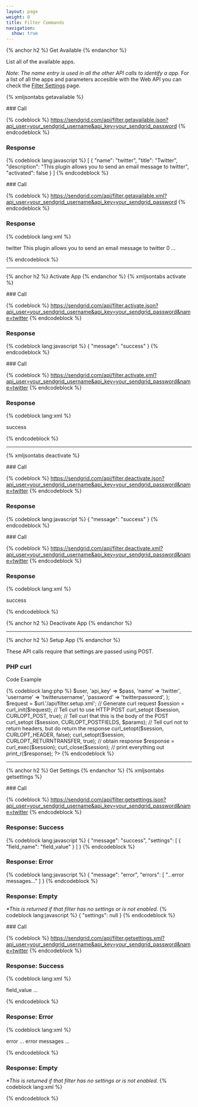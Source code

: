 ```yaml
---
layout: page
weight: 0
title: Filter Commands
navigation:
  show: true
---
```


{% anchor h2 %} Get Available {% endanchor %}


List all of the available apps.

*Note: The name entry is used in all the other API calls to identify a app.* For a list of all the apps and parameters accesible with the Web API you can check the [Filter Settings]({{root_url}}/API_Reference/Web_API/filter_settings.html) page.

{% xmljsontabs getavailable %}

<div class="tab-content">
<div class="tab-pane active" id="getavailable-json">
### Call

{% codeblock %} https://sendgrid.com/api/filter.getavailable.json?api_user=your_sendgrid_username&api_key=your_sendgrid_password {% endcodeblock %}

### Response


{% codeblock lang:javascript %}
[
  {
    "name": "twitter",
    "title": "Twitter",
    "description": "This plugin allows you to send an email message to twitter",
    "activated": false
  }
]
{% endcodeblock %}


</div>
<div class="tab-pane" id="getavailable-xml">
### Call

{% codeblock %} https://sendgrid.com/api/filter.getavailable.xml?api_user=your_sendgrid_username&api_key=your_sendgrid_password {% endcodeblock %}

### Response


{% codeblock lang:xml %}
<?xml version="1.0" encoding="ISO-8859-1"?>

<filters>
   <filter>
      <name>twitter</name>
      <title>
Twitter

</title>
      <description>This plugin allows you to send an email message to twitter</description>
      <activated>0</activated>
   </filter>
   ...
</filters>

{% endcodeblock %}


</div>
</div>

* * * * *


{% anchor h2 %} Activate App {% endanchor %}
 {% xmljsontabs activate %}

<div class="tab-content">
<div class="tab-pane active" id="activate-json">
### Call

{% codeblock %} https://sendgrid.com/api/filter.activate.json?api_user=your_sendgrid_username&api_key=your_sendgrid_password&name=twitter {% endcodeblock %}

### Response


{% codeblock lang:javascript %}
{
  "message": "success"
}
{% endcodeblock %}


</div>
<div class="tab-pane" id="activate-xml">
### Call

{% codeblock %} https://sendgrid.com/api/filter.activate.xml?api_user=your_sendgrid_username&api_key=your_sendgrid_password&name=twitter {% endcodeblock %}

### Response


{% codeblock lang:xml %}
<?xml version="1.0" encoding="ISO-8859-1"?>

<result>
   <message>success</message>
</result>

{% endcodeblock %}


</div>
</div>

* * * * *

{% xmljsontabs deactivate %}

<div class="tab-content">
<div class="tab-pane active" id="deactivate-json">
### Call

{% codeblock %} https://sendgrid.com/api/filter.deactivate.json?api_user=your_sendgrid_username&api_key=your_sendgrid_password&name=twitter {% endcodeblock %}

### Response


{% codeblock lang:javascript %}
{
  "message": "success"
}
{% endcodeblock %}


</div>
<div class="tab-pane" id="deactivate-xml">
### Call

{% codeblock %} https://sendgrid.com/api/filter.deactivate.xml?api_user=your_sendgrid_username&api_key=your_sendgrid_password&name=twitter {% endcodeblock %}

### Response


{% codeblock lang:xml %}
<?xml version="1.0" encoding="ISO-8859-1"?>

<result>
   <message>success</message>
</result>

{% endcodeblock %}


</div>
</div>

{% anchor h2 %} Deactivate App {% endanchor %}


* * * * *


{% anchor h2 %} Setup App {% endanchor %}


These API calls require that settings are passed using POST.

### PHP curl

Code Example

{% codeblock lang:php %} <?php $url="sendgrid.com" ; $user="username" ; $pass="password" ; $params="array(" "api_user" = ?> \$user, 'api_key' =\> \$pass, 'name' =\> 'twitter', 'username' =\> 'twitterusername', 'password' =\> 'twitterpassword', ); \$request = \$url.'/api/filter.setup.xml'; // Generate curl request \$session = curl_init(\$request); // Tell curl to use HTTP POST curl_setopt (\$session, CURLOPT_POST, true); // Tell curl that this is the body of the POST curl_setopt (\$session, CURLOPT_POSTFIELDS, \$params); // Tell curl not to return headers, but do return the response curl_setopt(\$session, CURLOPT_HEADER, false); curl_setopt(\$session, CURLOPT_RETURNTRANSFER, true); // obtain response \$response = curl_exec(\$session); curl_close(\$session); // print everything out print_r(\$response); ?\> {% endcodeblock %}

* * * * *


{% anchor h2 %} Get Settings {% endanchor %}
 {% xmljsontabs getsettings %}

<div class="tab-content">
<div class="tab-pane active" id="getsettings-json">
### Call

{% codeblock %} https://sendgrid.com/api/filter.getsettings.json?api_user=your_sendgrid_username&api_key=your_sendgrid_password&name=twitter {% endcodeblock %}

### Response: Success


{% codeblock lang:javascript %}
{
  "message": "success",
  "settings": [
    {
      "field_name": "field_value"
    }
  ]
}
{% endcodeblock %}


### Response: Error


{% codeblock lang:javascript %}
{
  "message": "error",
  "errors": [
    "...error messages..."
  ]
}
{% endcodeblock %}


### Response: Empty

*\*This is returned if that filter has no settings or is not enabled.* 
{% codeblock lang:javascript %}
{
  "settings": null
}
{% endcodeblock %}


</div>
<div class="tab-pane" id="getsettings-xml">
### Call

{% codeblock %} https://sendgrid.com/api/filter.getsettings.xml?api_user=your_sendgrid_username&api_key=your_sendgrid_password&name=twitter {% endcodeblock %}

### Response: Success


{% codeblock lang:xml %}
<?xml version="1.0" encoding="ISO-8859-1"?>

<filter>
   <field_name>field_value</field_name>
   ...
</filter>

{% endcodeblock %}


### Response: Error


{% codeblock lang:xml %}
<?xml version="1.0" encoding="ISO-8859-1"?>

<result>
   <message>error</message>
   <message>... error messages ...</message>
</result>

{% endcodeblock %}


### Response: Empty

*\*This is returned if that filter has no settings or is not enabled.* 
{% codeblock lang:xml %}
<?xml version="1.0" encoding="ISO-8859-1"?>

<filter/>

{% endcodeblock %}


</div>
</div>

